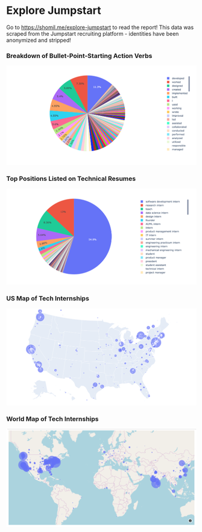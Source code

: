 # Explore Jumpstart

Go to https://shomil.me/explore-jumpstart to read the report! This data was scraped from the Jumpstart recruiting platform - identities have been anonymized and stripped!



### Breakdown of Bullet-Point-Starting Action Verbs



![action_verbs](Screenshots/action_verbs.png)



### Top Positions Listed on Technical Resumes

![roles](Screenshots/usroles.png)



### US Map of Tech Internships



![us_map](Screenshots/us_map.png)



### World Map of Tech Internships

![map](Screenshots/map.png)
